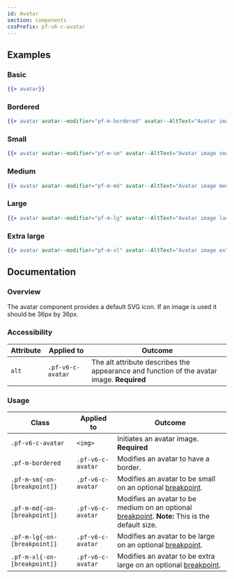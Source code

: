 ```yaml
---
id: Avatar
section: components
cssPrefix: pf-v6-c-avatar
---
```


## Examples

### Basic

```hbs
{{> avatar}}
```

### Bordered

```hbs
{{> avatar avatar--modifier="pf-m-bordered" avatar--AltText="Avatar image bordered"}}
```

### Small

```hbs
{{> avatar avatar--modifier="pf-m-sm" avatar--AltText="Avatar image small"}}
```

### Medium

```hbs
{{> avatar avatar--modifier="pf-m-md" avatar--AltText="Avatar image medium"}}
```

### Large

```hbs
{{> avatar avatar--modifier="pf-m-lg" avatar--AltText="Avatar image large"}}
```

### Extra large

```hbs
{{> avatar avatar--modifier="pf-m-xl" avatar--AltText="Avatar image extra large"}}
```

## Documentation

### Overview

The avatar component provides a default SVG icon. If an image is used it should be 36px by 36px.

### Accessibility

| Attribute | Applied to        | Outcome                                                                                   |
| --------- | ----------------- | ----------------------------------------------------------------------------------------- |
| `alt`     | `.pf-v6-c-avatar` | The alt attribute describes the appearance and function of the avatar image. **Required** |

### Usage

| Class                        | Applied to        | Outcome                                                                                                                                                                             |
| ---------------------------- | ----------------- | ----------------------------------------------------------------------------------------------------------------------------------------------------------------------------------- |
| `.pf-v6-c-avatar`            | `<img>`           | Initiates an avatar image. **Required**                                                                                                                                             |
| `.pf-m-bordered`             | `.pf-v6-c-avatar` | Modifies an avatar to have a border.                                                                                                                                                |
| `.pf-m-sm{-on-[breakpoint]}` | `.pf-v6-c-avatar` | Modifies an avatar to be small on an optional [breakpoint](/developer-resources/global-css-variables#breakpoint-variables-and-class-suffixes).                                      |
| `.pf-m-md{-on-[breakpoint]}` | `.pf-v6-c-avatar` | Modifies an avatar to be medium on an optional [breakpoint](/developer-resources/global-css-variables#breakpoint-variables-and-class-suffixes). **Note:** This is the default size. |
| `.pf-m-lg{-on-[breakpoint]}` | `.pf-v6-c-avatar` | Modifies an avatar to be large on an optional [breakpoint](/developer-resources/global-css-variables#breakpoint-variables-and-class-suffixes).                                      |
| `.pf-m-xl{-on-[breakpoint]}` | `.pf-v6-c-avatar` | Modifies an avatar to be extra large on an optional [breakpoint](/developer-resources/global-css-variables#breakpoint-variables-and-class-suffixes).                                |
